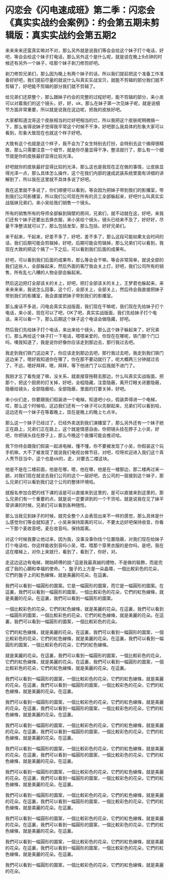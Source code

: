 # 闪恋会《闪电速成班》第二季：闪恋会《真实实战约会案例》：约会第五期未剪辑版：真实实战约会第五期2

来来来来还蛮真实嘛对不对，那么另外就是说我们等会会给这个妹子打个电话，好吧，等会会给这个妹子打电话，那么另外这个是什么呢，就是说在晚上9点钟的时候还有另外一个妹子，哇那个妹子剥刀修剪好吧。

剥刀修剪兄弟们，那么因为晚上有两个妹子的话，所以我们提前把这个准备工作准备好好吧，我们提前尽量的就说什么叫真实实战宝贝，就能不剪辑的部分我们就不剪辑了，好吧能不剪辑的部分我们就不剪辑了。

给兄弟们还原整个，那么跟妹子约会的完整的过程好吧，能不剪辑的部分，来小吴可以对着我们的这个镜头，好，好，ok，那么在妹子第一次见妹子呢，就是说细节方面非常重要，所以就是说我在这边呢，把我的皮肤好吧。

大家都知道沈哥这个皮肤相当的烂好吧相当的烂，所以我把这个皮肤呢稍微搞一下，那么省得说妹子觉得我平常这个时候不干净，好吧那么我具体的形象大家可以看到，形象大致现在也就这个样子好吧。

大致有这个也就是这个样子，我不会为了女生特别去打扮，会特别去这个搞得很精致，那么只需要注意一个细节，就是你尽量显得干净，整洁就行了，那么有一个细节就是你的皮肤最好显得比较光泽。

好吧就你的皮肤最好显得比较的光泽，那么这也是我现在正在做的事情，让皮肤显得光泽一点，那么具体怎么操作，这个在我们内部的速成武装系统里面有详细的讲解到了，所以我在这里就不具体多说了好吧。

我在这里就不多说了，你们顺便可以看到，等会因为把妹子带到我们的影播室，带到我们公司影播室，所以我们公司现在所有的员工全部躲起来，好吧什么叫真实实战版妹兄弟们，来小吴给我们销售一个镜头。

所有的销售所有的导师全部躲到隔壁的房间，兄弟们，就不动就在这，好吧，来我们还有个妹子还要出去换衣服，来小吴给个镜头，镜头已经来不及了，好好好，尽量干净整洁就可以了，那么包括发型，那么包括，好好兄弟们。

来干起来，干起来，好差不多了，好吧，差不多了，那么这段可能如果太会时间的话，我们后期可能会剪辑掉，好吧，后期可能会剪辑掉，那么兄弟们可以看到，我现在大致的把这个搞了一下之后，可以看到我们后面的成果布。

好吧，可以看到我们后面的成果布，那么等会会干嘛，等会非常简单，就说全部的我们这些人，全部躲起来，然后外面的客厅我会关上灯，好吧，我们公司所有的销售，所有乱七八糟的人物全部会躲起来。

然后这边把灯全部该关的关上，好吧，把灯全部该关的关上，王梦君也躲起来，来来来来来，我说怎么回事，这个灯，全部关上，全部关上，然后待会我直接把妹子带到我们的影播室，我会直接把妹子带到我们的影播室。

那么废话不多说，闪电会真实实战版面，我们现在干嘛呢，我们现在先给妹子打个电话，来小吴，现在可以了吧，OK了吧，真实实战版面，我们先给妹子打个电话，来可以看一下，那么后期这个妹子这个电话会做隐藏，好吧。

然后我们先给妹子打个电话，来出来给个镜头，那么这个妹子躲起来了，好兄弟们，那么再给这个妹子打一下电话，喂喂亲爱的，你现在在哪呢，铁门那个门口吗，噢我知道了，我是说你好像你应该走到那边去，那行我过去吧。

我走到我们铁门这边来了，你应该走到那边去吧，那行我过去吧，我走到我们铁门这边来了，嗯好我知道你在哪了，你在那不要动就行了，呃大概两三分钟就过去了，不远，嗯好拜拜，嗯，拜拜，等下他进门了以后我就不进门了。

我刚才忘了看免提了嘛，没关系，就直接穿拖鞋去那边，什么叫真实实战版面，把那个，把这个厨房的灯关掉，好吧，全程隐藏，注意隐蔽，离开灯眼关闭要隐蔽，隐蔽给镜头，全部隐蔽哈，全部隐蔽，里面的灯要关掉，好吧。

来小伙们走，你要跟我们假装进一个电梯，知道吧小伙，假装弄得进一个电梯，哎，那么这个时候哈，这边我们还有一个妹子可以先聊起来，兄弟们可以看到哈，这边还有一个妹子在等着晚上，现在是晚上的晚上七点半。

那么这一个妹子已经过了，已经外卖送到我们演播室了，那么另外还有一个妹子她正在路上，兄弟们正在路上，这个就是情感自由，你把镜头挂在脖子上小吴，好吧，你把镜头挂在脖子上，那么今晚这个直播可能会推迟哈。

我下你待会跟我们假装一起进电梯，懂不懂，你不要被发现了小吴，你假装这个玩手机嘛，大不了被发现了就说我们电视台做节目，对吧，哎呀欢迎进入我们这个真人秀节目当中，这个也是ok的，走，对要去二楼这块。

他是不是在二楼前面，他是在哪，嗯，他在哪，他是在一楼那边，那二楼再过来一趟，对我们现在就说去我们公司的这个一层好吧，去公司的一层接到这个妹子，那么兄弟们可以看到我们这个公司的整体环境哈。

就报名参加合肥的线下课的话是可以直接来到这里的，是可以直接来到这里的，那么兄弟们有一个重要的点，就是说一定要讲到的一个干货哈，就是说我在见了妹平常讲课的时候，兄弟们可以看到各种随性。

那么当我见到妹子的时候，就完全整个人会表现出来不一样的感觉，那么具体是什么感觉你们等会就知道了，小吴来保持距离的可以，不要太远好吧保持收音，你看一下那个麦收音吧，麦在收音吗，保持距离。

对这个时候我要让他过来，因为我，没事没事你找个位置隐蔽，对我们现在给妹子打个电话哈，你这样能收到音吗小吴，喂，喂那个穿黑衣服的是你吗，是吧，我在这在楼梯上，对你上来就行，看到了，看到了，你好，对。

走这边这边有电梯，開始師傅的說:"這是我最真誠的禮物，不是做的裝飾，而是完成了我的心願和幸福的使命。"，盤子的上方是一朵晶環，一個比較彩色的花朵，它們的盤子上的紅色線條，就是美麗的花朵。在這裏。

我們可以看到一幅圓形的圖案。它是一幅圓形的圖案，而它是一幅圓形的圖案。在這裏，我們可以看到一幅圓形的圖案，一個比較彩色的花朵，它們的紅色線條，就是美麗的花朵。在這裏，我們可以看到一幅圓形的圖案。

一個比較彩色的花朵，它們的紅色線條，就是美麗的花朵。在這裏，我們可以看到一幅圓形的圖案，一個比較彩色的花朵，它們的紅色線條，就是美麗的花朵。在這裏，我們可以看到一幅圓形的圖案，一個比較彩色的花朵。

它們的紅色線條，就是美麗的花朵。在這裏，我們可以看到一幅圓形的圖案，一個比較彩色的花朵，它們的紅色線條，就是美麗的花朵。在這裏，我們可以看到一幅圓形的圖案，一個比較彩色的花朵，它們的紅色線條。

就是美麗的花朵。在這裏，我們可以看到一幅圓形的圖案，一個比較彩色的花朵，它們的紅色線條，就是美麗的花朵。在這裏，我們可以看到一幅圓形的圖案，一個比較彩色的花朵，它們的紅色線條，就是美麗的花朵。在這裏。

我們可以看到一幅圓形的圖案，一個比較彩色的花朵，它們的紅色線條，就是美麗的花朵。在這裏，我們可以看到一幅圓形的圖案，一個比較彩色的花朵，它們的紅色線條，就是美麗的花朵。在這裏。

我們可以看到一幅圓形的圖案，一個比較彩色的花朵，它們的紅色線條，就是美麗的花朵。在這裏，我們可以看到一幅圓形的圖案，一個比較彩色的花朵，它們的紅色線條，就是美麗的花朵。在這裏。

我們可以看到一幅圓形的圖案，一個比較彩色的花朵，它們的紅色線條，就是美麗的花朵。在這裏，我們可以看到一幅圓形的圖案，一個比較彩色的花朵，它們的紅色線條，就是美麗的花朵。在這裏。

我們可以看到一幅圓形的圖案，一個比較彩色的花朵，它們的紅色線條，就是美麗的花朵。在這裏，我們可以看到一幅圓形的圖案，一個比較彩色的花朵，它們的紅色線條，就是美麗的花朵。在這裏。

我們可以看到一幅圓形的圖案，一個比較彩色的花朵，它們的紅色線條，就是美麗的花朵。在這裏，我們可以看到一幅圓形的圖案，一個比較彩色的花朵，它們的紅色線條，就是美麗的花朵。在這裏。

我們可以看到一幅圓形的圖案，一個比較彩色的花朵，它們的紅色線條，就是美麗的花朵。在這裏，我們可以看到一幅圓形的圖案，一個比較彩色的花朵，它們的紅色線條，就是美麗的花朵。在這裏。

我們可以看到一幅圓形的圖案，一個比較彩色的花朵，它們的紅色線條，就是美麗的花朵。在這裏，我們可以看到一幅圓形的圖案，一個比較彩色的花朵，它們的紅色線條，就是美麗的花朵。在這裏。

我們可以看到一幅圓形的圖案，一個比較彩色的花朵，它們的紅色線條，就是美麗的花朵。在這裏，我們可以看到一幅圓形的圖案，一個比較彩色的花朵，它們的紅色線條，就是美麗的花朵。在這裏。

我們可以看到一幅圓形的圖案，一個比較彩色的花朵，它們的紅色線條，就是美麗的花朵。
